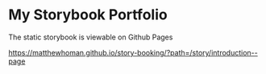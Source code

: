 # My Storybook Portfolio

The static storybook is viewable on Github Pages

https://matthewhoman.github.io/story-booking/?path=/story/introduction--page
